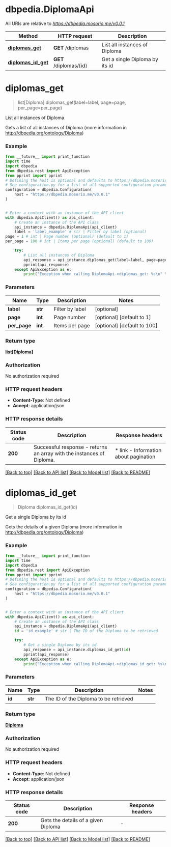 # dbpedia.DiplomaApi

All URIs are relative to *https://dbpedia.mosorio.me/v0.0.1*

Method | HTTP request | Description
------------- | ------------- | -------------
[**diplomas_get**](DiplomaApi.md#diplomas_get) | **GET** /diplomas | List all instances of Diploma
[**diplomas_id_get**](DiplomaApi.md#diplomas_id_get) | **GET** /diplomas/{id} | Get a single Diploma by its id


# **diplomas_get**
> list[Diploma] diplomas_get(label=label, page=page, per_page=per_page)

List all instances of Diploma

Gets a list of all instances of Diploma (more information in http://dbpedia.org/ontology/Diploma)

### Example

```python
from __future__ import print_function
import time
import dbpedia
from dbpedia.rest import ApiException
from pprint import pprint
# Defining the host is optional and defaults to https://dbpedia.mosorio.me/v0.0.1
# See configuration.py for a list of all supported configuration parameters.
configuration = dbpedia.Configuration(
    host = "https://dbpedia.mosorio.me/v0.0.1"
)


# Enter a context with an instance of the API client
with dbpedia.ApiClient() as api_client:
    # Create an instance of the API class
    api_instance = dbpedia.DiplomaApi(api_client)
    label = 'label_example' # str | Filter by label (optional)
page = 1 # int | Page number (optional) (default to 1)
per_page = 100 # int | Items per page (optional) (default to 100)

    try:
        # List all instances of Diploma
        api_response = api_instance.diplomas_get(label=label, page=page, per_page=per_page)
        pprint(api_response)
    except ApiException as e:
        print("Exception when calling DiplomaApi->diplomas_get: %s\n" % e)
```

### Parameters

Name | Type | Description  | Notes
------------- | ------------- | ------------- | -------------
 **label** | **str**| Filter by label | [optional] 
 **page** | **int**| Page number | [optional] [default to 1]
 **per_page** | **int**| Items per page | [optional] [default to 100]

### Return type

[**list[Diploma]**](Diploma.md)

### Authorization

No authorization required

### HTTP request headers

 - **Content-Type**: Not defined
 - **Accept**: application/json

### HTTP response details
| Status code | Description | Response headers |
|-------------|-------------|------------------|
**200** | Successful response - returns an array with the instances of Diploma. |  * link - Information about pagination <br>  |

[[Back to top]](#) [[Back to API list]](../README.md#documentation-for-api-endpoints) [[Back to Model list]](../README.md#documentation-for-models) [[Back to README]](../README.md)

# **diplomas_id_get**
> Diploma diplomas_id_get(id)

Get a single Diploma by its id

Gets the details of a given Diploma (more information in http://dbpedia.org/ontology/Diploma)

### Example

```python
from __future__ import print_function
import time
import dbpedia
from dbpedia.rest import ApiException
from pprint import pprint
# Defining the host is optional and defaults to https://dbpedia.mosorio.me/v0.0.1
# See configuration.py for a list of all supported configuration parameters.
configuration = dbpedia.Configuration(
    host = "https://dbpedia.mosorio.me/v0.0.1"
)


# Enter a context with an instance of the API client
with dbpedia.ApiClient() as api_client:
    # Create an instance of the API class
    api_instance = dbpedia.DiplomaApi(api_client)
    id = 'id_example' # str | The ID of the Diploma to be retrieved

    try:
        # Get a single Diploma by its id
        api_response = api_instance.diplomas_id_get(id)
        pprint(api_response)
    except ApiException as e:
        print("Exception when calling DiplomaApi->diplomas_id_get: %s\n" % e)
```

### Parameters

Name | Type | Description  | Notes
------------- | ------------- | ------------- | -------------
 **id** | **str**| The ID of the Diploma to be retrieved | 

### Return type

[**Diploma**](Diploma.md)

### Authorization

No authorization required

### HTTP request headers

 - **Content-Type**: Not defined
 - **Accept**: application/json

### HTTP response details
| Status code | Description | Response headers |
|-------------|-------------|------------------|
**200** | Gets the details of a given Diploma |  -  |

[[Back to top]](#) [[Back to API list]](../README.md#documentation-for-api-endpoints) [[Back to Model list]](../README.md#documentation-for-models) [[Back to README]](../README.md)

